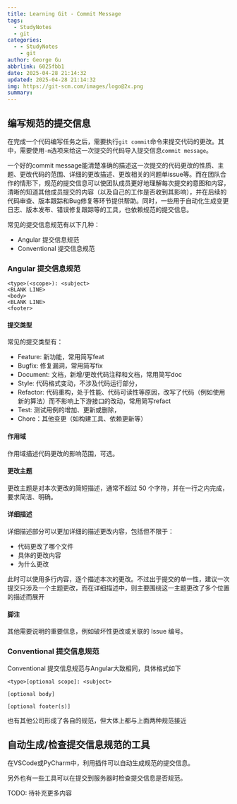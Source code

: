 ```yaml
---
title: Learning Git - Commit Message
tags:
  - StudyNotes
  - git
categories:
  - - StudyNotes
    - git
author: George Gu
abbrlink: 6025fbb1
date: 2025-04-28 21:14:32
updated: 2025-04-28 21:14:32
img: https://git-scm.com/images/logo@2x.png
summary:
---
```


## 编写规范的提交信息

在完成一个代码编写任务之后，需要执行`git commit`命令来提交代码的更改。其中，需要使用`-m`选项来给这一次提交的代码导入提交信息`commit message`。

一个好的commit message能清楚准确的描述这一次提交的代码更改的性质、主题、更改代码的范围、详细的更改描述、更改相关的问题单issue等。而在团队合作的情形下，规范的提交信息可以使团队成员更好地理解每次提交的意图和内容，清晰的知道其他成员提交的内容（以及自己的工作是否收到其影响），并在后续的代码审查、版本跟踪和Bug修复等环节提供帮助。同时，一些用于自动化生成变更日志、版本发布、错误修复跟踪等的工具，也依赖规范的提交信息。

常见的提交信息规范有以下几种：

- Angular 提交信息规范
- Conventional 提交信息规范

### Angular 提交信息规范

```
<type>(<scope>): <subject>
<BLANK LINE>
<body>
<BLANK LINE>
<footer>
```

#### <type> 提交类型

常见的提交类型有：

- Feature: 新功能，常用简写feat
- Bugfix: 修复漏洞，常用简写fix
- Document: 文档，新增/更改代码注释和文档，常用简写doc
- Style: 代码格式变动，不涉及代码运行部分，
- Refactor: 代码重构，处于性能、代码可读性等原因，改写了代码（例如使用新的算法）而不影响上下游接口的改动，常用简写refact
- Test: 测试用例的增加、更新或删除，
- Chore：其他变更（如构建工具、依赖更新等）

#### <scope> 作用域

作用域描述代码更改的影响范围，可选。

#### <subject> 更改主题

更改主题是对本次更改的简短描述，通常不超过 50 个字符，并在一行之内完成，要求简洁、明确。

#### <body> 详细描述

详细描述部分可以更加详细的描述更改内容，包括但不限于：

- 代码更改了哪个文件
- 具体的更改内容
- 为什么更改

此时可以使用多行内容，逐个描述本次的更改。不过出于提交的单一性，建议一次提交只涉及一个主题更改，而在详细描述中，则主要围绕这一主题更改了多个位置的描述而展开

#### <footer> 脚注

其他需要说明的重要信息，例如破坏性更改或关联的 Issue 编号。

### Conventional 提交信息规范

Conventional 提交信息规范与Angular大致相同，具体格式如下

```
<type>[optional scope]: <subject>

[optional body]

[optional footer(s)]
```

也有其他公司形成了各自的规范，但大体上都与上面两种规范接近

## 自动生成/检查提交信息规范的工具

在VSCode或PyCharm中，利用插件可以自动生成规范的提交信息。

另外也有一些工具可以在提交到服务器时检查提交信息是否规范。

TODO: 待补充更多内容